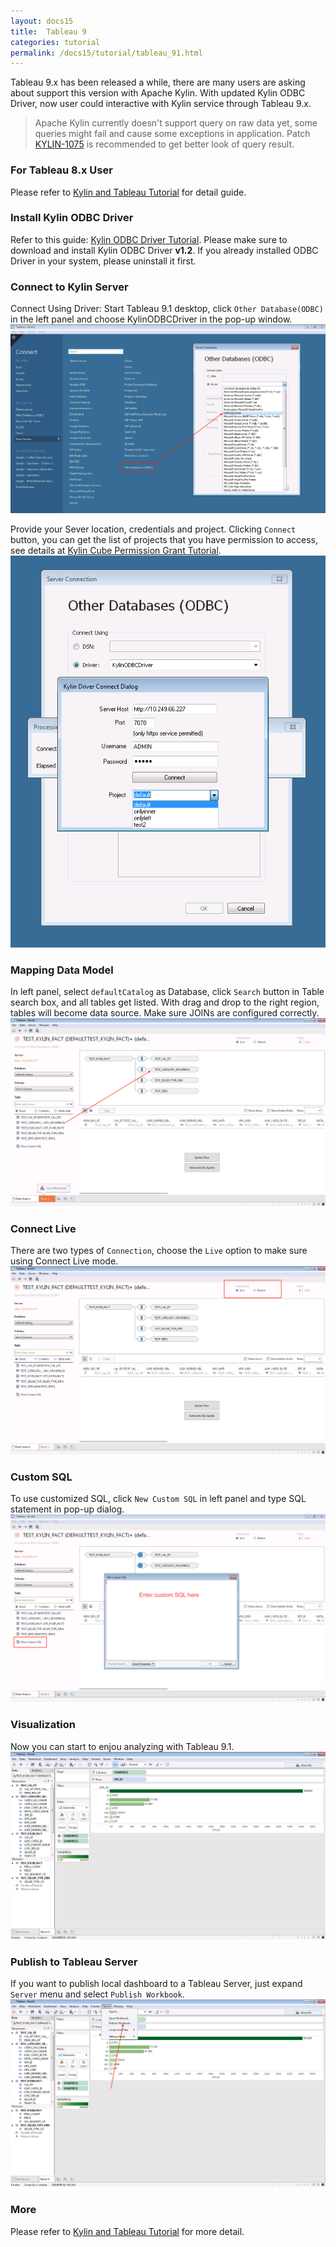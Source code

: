 ```yaml
---
layout: docs15
title:  Tableau 9
categories: tutorial
permalink: /docs15/tutorial/tableau_91.html
---
```


Tableau 9.x has been released a while, there are many users are asking about support this version with Apache Kylin. With updated Kylin ODBC Driver, now user could interactive with Kylin service through Tableau 9.x.

> Apache Kylin currently doesn't support query on raw data yet, some queries might fail and cause some exceptions in application. Patch [KYLIN-1075](https://issues.apache.org/jira/browse/KYLIN-1075) is recommended to get better look of query result.

### For Tableau 8.x User
Please refer to [Kylin and Tableau Tutorial](./tableau.html) for detail guide.

### Install Kylin ODBC Driver
Refer to this guide: [Kylin ODBC Driver Tutorial](./odbc.html).
Please make sure to download and install Kylin ODBC Driver __v1.2__. If you already installed ODBC Driver in your system, please uninstall it first. 

### Connect to Kylin Server
Connect Using Driver: Start Tableau 9.1 desktop, click `Other Database(ODBC)` in the left panel and choose KylinODBCDriver in the pop-up window. 
![](/images/tutorial/odbc/tableau_91/1.png)

Provide your Sever location, credentials and project. Clicking `Connect` button, you can get the list of projects that you have permission to access, see details at [Kylin Cube Permission Grant Tutorial](./acl.html).
![](/images/tutorial/odbc/tableau_91/2.png)

### Mapping Data Model
In left panel, select `defaultCatalog` as Database, click `Search` button in Table search box, and all tables get listed. With drag and drop to the right region, tables will become data source. Make sure JOINs are configured correctly.
![](/images/tutorial/odbc/tableau_91/3.png)

### Connect Live
There are two types of `Connection`, choose the `Live` option to make sure using Connect Live mode.
![](/images/tutorial/odbc/tableau_91/4.png)

### Custom SQL
To use customized SQL, click `New Custom SQL` in left panel and type SQL statement in pop-up dialog.
![](/images/tutorial/odbc/tableau_91/5.png)

### Visualization
Now you can start to enjou analyzing with Tableau 9.1.
![](/images/tutorial/odbc/tableau_91/6.png)

### Publish to Tableau Server
If you want to publish local dashboard to a Tableau Server, just expand `Server` menu and select `Publish Workbook`.
![](/images/tutorial/odbc/tableau_91/7.png)

### More
Please refer to [Kylin and Tableau Tutorial](./tableau.html) for more detail.



